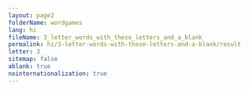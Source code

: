 ```yaml
---
layout: page2
folderName: wordgames
lang: hi
fileName: 3_letter_words_with_these_letters_and_a_blank
permalink: hi/3-letter-words-with-these-letters-and-a-blank/result
letter: 3
sitemap: false
ablank: true
nointernationalization: true
---
```

